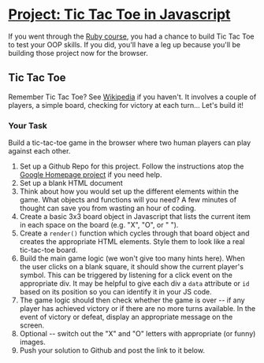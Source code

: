 # [Project: Tic Tac Toe in Javascript](http://www.theodinproject.com/javascript-and-jquery/tic-tac-toe)

If you went through the [Ruby course](/ruby-programming), you had a chance to build Tic Tac Toe to test your OOP skills.  If you did, you'll have a leg up because you'll be building those project now for the browser.

## Tic Tac Toe

Remember Tic Tac Toe? See [Wikipedia](http://en.wikipedia.org/wiki/Tic-tac-toe) if you haven't.  It involves a couple of players, a simple board, checking for victory at each turn... Let's build it!

### Your Task

Build a tic-tac-toe game in the browser where two human players can play against each other.  

1. Set up a Github Repo for this project.  Follow the instructions atop the [Google Homepage project](/web-development-101/html-css) if you need help.
1. Set up a blank HTML document
1. Think about how you would set up the different elements within the game.  What objects and functions will you need? A few minutes of thought can save you from wasting an hour of coding.
2. Create a basic 3x3 board object in Javascript that lists the current item in each space on the board (e.g. "X", "O", or " ").
3. Create a `render()` function which cycles through that board object and creates the appropriate HTML elements.  Style them to look like a real tic-tac-toe board.
4. Build the main game logic (we won't give too many hints here).  When the user clicks on a blank square, it should show the current player's symbol.  This can be triggered by listening for a click event on the appropriate div.  It may be helpful to give each div a `data` attribute or `id` based on its position so you can identify it in your JS code.
3. The game logic should then check whether the game is over -- if any player has achieved victory or if there are no more turns available.  In the event of victory or defeat, display an appropriate message on the screen.
4. Optional -- switch out the "X" and "O" letters with appropriate (or funny) images.
3. Push your solution to Github and post the link to it below.
